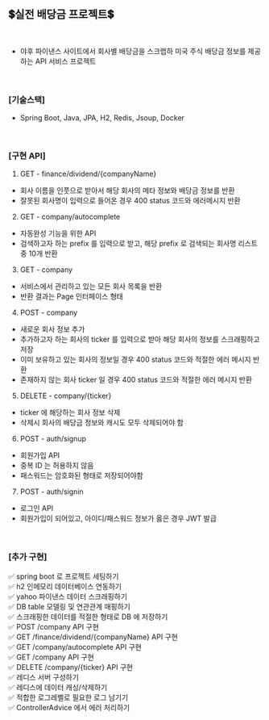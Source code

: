 ## 💲실전 배당금 프로젝트💲
<br>

- 야후 파이낸스 사이트에서 회사별 배당금을 스크랩하 미국 주식 배당금 정보를 제공하는 API 서비스 프로젝트<br>
<br>

### [기술스택]
- Spring Boot, Java, JPA, H2, Redis, Jsoup, Docker
<br>

### [구현 API]
1) GET - finance/dividend/{companyName}
- 회사 이름을 인풋으로 받아서 해당 회사의 메타 정보와 배당금 정보를 반환
- 잘못된 회사명이 입력으로 들어온 경우 400 status 코드와 에러메시지 반환

2) GET - company/autocomplete
- 자동완성 기능을 위한 API
- 검색하고자 하는 prefix 를 입력으로 받고, 해당 prefix 로 검색되는 회사명 리스트 중 10개 반환

3) GET - company
- 서비스에서 관리하고 있는 모든 회사 목록을 반환
- 반환 결과는 Page 인터페이스 형태

4) POST - company
- 새로운 회사 정보 추가
- 추가하고자 하는 회사의 ticker 를 입력으로 받아 해당 회사의 정보를 스크래핑하고 저장
- 이미 보유하고 있는 회사의 정보일 경우 400 status 코드와 적절한 에러 메시지 반환
- 존재하지 않는 회사 ticker 일 경우 400 status 코드와 적절한 에러 메시지 반환

5) DELETE - company/{ticker}
- ticker 에 해당하는 회사 정보 삭제
- 삭제시 회사의 배당금 정보와 캐시도 모두 삭제되어야 함

6) POST - auth/signup
- 회원가입 API
- 중복 ID 는 허용하지 않음
- 패스워드는 암호화된 형태로 저장되어야함

7) POST - auth/signin
- 로그인 API
- 회원가입이 되어있고, 아이디/패스워드 정보가 옳은 경우 JWT 발급
<br>

### [추가 구현]
✅ spring boot 로 프로젝트 세팅하기<br>
✅ h2 인메모리 데이터베이스 연동하기<br>
✅ yahoo 파이낸스 데이터 스크래핑하기<br>
✅ DB table 모델링 및 연관관계 매핑하기<br>
✅ 스크래핑한 데이터를 적절한 형태로 DB 에 저장하기<br>
✅ POST /company API 구현<br>
✅ GET /finance/dividend/{companyName} API 구현<br>
✅ GET /company/autocomplete API 구현<br>
✅ GET /company API 구현<br>
✅ DELETE /company/{ticker} API 구현<br>
✅ 레디스 서버 구성하기<br>
✅ 레디스에 데이터 캐싱/삭제하기<br>
✅ 적합한 로그레벨로 필요한 로그 남기기<br>
✅ ControllerAdvice 에서 에러 처리하기<br>

